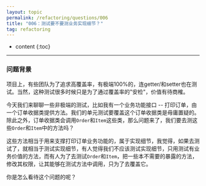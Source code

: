 ```yaml
---
layout: topic
permalink: /refactoring/questions/006
title: "006：测试要不要测业务实现细节？"
tag: refactoring
---
```

* content
{:toc}

---

### 问题背景

项目上，有些团队为了追求高覆盖率，有极端100%的，连getter/和setter也在测试。当然，这种测试很多时候只是为了通过覆盖率的"安检"，价值有待商榷。

今天我们来聊聊一些非极端的测试，比如我有一个业务功能接口 -- 打印订单，由一个订单收据类提供方法。我们的单元测试要覆盖这个订单收据类是毋庸置疑的。除此之外，订单收据类会调用`Order`和`Item`这些类，那么问题来了，我们要去测这些`Order`和`Item`中的方法吗？

这些方法相当于用来支撑打印订单业务功能的，属于实现细节，我觉得，如果去测试了，就相当于测试实现细节，有人觉得我们不应该测试实现细节，只用测试有业务价值的方法，而有人为了去测试`Order`和`Item`，把一些本不需要的暴露的方法，修改其权限，让其能够在测试方法中调用，只为了去覆盖它。

你是怎么看待这个问题的呢？
